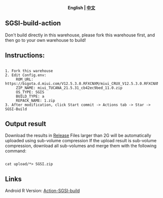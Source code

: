 <div align="center">
	<span style="font-weight: bold"> English | <a href=README_CN.md> 中文 </a> </span>
</div>

## SGSI-build-action

Don't build directly in this warehouse, please fork this warehouse first, and then go to your own warehouse to build!

## Instructions:
```

1. Fork this warehouse
2. Edit Config.env:
     ROM_URL: https://bigota.d.miui.com/V12.5.3.0.RFXCNXM/miui_CRUX_V12.5.3.0.RFXCNXM_190e6aea41_11.0.zip
     ZIP_NAME: miui_TUCANA_21.5.31_cb42ec9bed_11.0.zip
     OS_TYPE: SGIS
     BUILD_TYPE: a
     REPACK_NAME: 1.zip
3. After modification, click Start commit -> Actions tab -> Star -> SGSI-Build
```

 
## Output result
Download the results in [Release](../../releases)
Files larger than 2G will be automatically uploaded using sub-volume compression
If the upload result is sub-volume compression, download all sub-volumes and merge them with the following command:
```

cat upload/*> SGSI.zip‌‌
```

## Links
Android R Version: [Action-SGSI-build](https://github.com/XayahSuSuSu/Action-SGSI-build)

